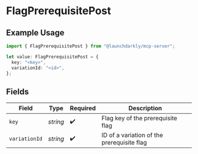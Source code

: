 # FlagPrerequisitePost

## Example Usage

```typescript
import { FlagPrerequisitePost } from "@launchdarkly/mcp-server";

let value: FlagPrerequisitePost = {
  key: "<key>",
  variationId: "<id>",
};
```

## Fields

| Field                                      | Type                                       | Required                                   | Description                                |
| ------------------------------------------ | ------------------------------------------ | ------------------------------------------ | ------------------------------------------ |
| `key`                                      | *string*                                   | :heavy_check_mark:                         | Flag key of the prerequisite flag          |
| `variationId`                              | *string*                                   | :heavy_check_mark:                         | ID of a variation of the prerequisite flag |